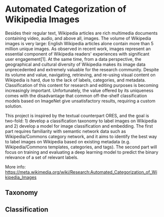 # Automated Categorization of Wikipedia Images

Besides their regular text, Wikipedia articles are rich multimedia documents containing video, audio, and above all, images. The volume of Wikipedia images is very large: English Wikipedia articles alone contain more than 5 million unique images. As observed in recent work, images represent an essential component of Wikipedia readers' experiences with significant user engagement[1]. At the same time, from a data perspective, the geographical and cultural diversity of Wikipedia makes its image data unprecedented and extremely valuable for the research community. Despite its volume and value, navigating, retrieving, and re-using visual content on Wikipedia is hard, due to the lack of labels, categories, and metadata. Classification of this content for research and editing purposes is becoming increasingly important. Unfortunately, the value offered by its uniqueness comes with the disadvantage that common off-the-shelf classification models based on ImageNet give unsatisfactory results, requiring a custom solution.

This project is inspired by the textual counterpart ORES, and the goal is two-fold: 1) develop a classification taxonomy to label images on Wikipedia and 2) develop a model for image classification and embedding. The first part requires familiarity with semantic network data such as Wikipedia/Commons category network, and it aims to identify the best way to label images on Wikipedia based on existing metadata (e.g. Wikipedia/Commons templates, categories, and tags). The second part will focus on training and evaluating a deep learning model to predict the binary relevance of a set of relevant labels.

More info: https://meta.wikimedia.org/wiki/Research:Automated_Categorization_of_Wikipedia_Images

## Taxonomy

## Classification

